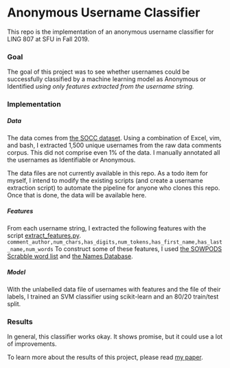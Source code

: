 # Anonymous Username Classifier

This repo is the implementation of an anonymous username classifier for LING 807 at SFU in Fall 2019.

### Goal
The goal of this project was to see whether usernames could be successfully classified by a machine learning model as Anonymous or Identified *using only features extracted from the username string.* 

### Implementation

##### Data
The data comes from [the SOCC dataset](https://github.com/sfu-discourse-lab/SOCC/). Using a combination of Excel, vim, and bash, I extracted 1,500 unique usernames from the raw data comments corpus. This did not comprise even 1% of the data. I manually annotated all the usernames as Identifiable or Anonymous.

The data files are not currently available in this repo. As a todo item for myself, I intend to modify the existing scripts (and create a username extraction script) to automate the pipeline for anyone who clones this repo. Once that is done, the data will be available here.

##### Features
From each username string, I extracted the following features with the script [extract_features.py](https://github.com/dawnchandler/anon_clf/blob/master/extract_features.py).
```comment_author,num_chars,has_digits,num_tokens,has_first_name,has_last_name,num_words```
To construct some of these features, I used [the SOWPODS Scrabble word list](https://www.wordgamedictionary.com/sowpods/) and [the Names Database](https://github.com/smashew/NameDatabases).

##### Model
With the unlabelled data file of usernames with features and the file of their labels, I trained an SVM classifier using scikit-learn and an 80/20 train/test split.

### Results
In general, this classifier works okay. It shows promise, but it could use a lot of improvements.

To learn more about the results of this project, please read [my paper](https://github.com/dawnchandler/anon_clf/blob/master/chandler_2019.pdf). 
